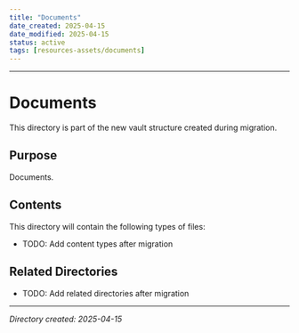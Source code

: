 ```yaml
---
title: "Documents"
date_created: 2025-04-15
date_modified: 2025-04-15
status: active
tags: [resources-assets/documents]
---
```


---

# Documents

This directory is part of the new vault structure created during migration.

## Purpose

Documents.

## Contents

This directory will contain the following types of files:

- TODO: Add content types after migration

## Related Directories

- TODO: Add related directories after migration

---

*Directory created: 2025-04-15*
